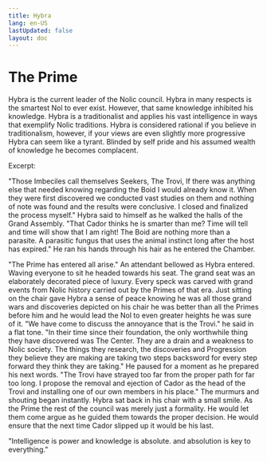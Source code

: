 ```yaml
---
title: Hybra
lang: en-US
lastUpdated: false
layout: doc
---
```

# The Prime

Hybra is the current leader of the Nolic council. Hybra in many respects is the smartest Nol to ever exist. However, that same knowledge inhibited his knowledge. Hybra is a traditionalist and applies his vast intelligence in ways that exemplify Nolic traditions. Hybra is considered rational if you believe in traditionalism, however, if your views are even slightly more progressive Hybra can seem like a tyrant. Blinded by self pride and his assumed wealth of knowledge he becomes complacent.

 Excerpt:

 "Those Imbeciles call themselves Seekers, The Trovi, If there was anything else that needed knowing regarding the Boid I would already know it. When they were first discovered we conducted vast studies on them and nothing of note was found and the results were conclusive. I closed and finalized the process myself." Hybra said to himself as he walked the halls of the Grand Assembly. "That Cador thinks he is smarter than me? Time will tell and time will show that I am right! The Boid are nothing more than a parasite. A parasitic fungus that uses the animal instinct long after the host has expired." He ran his hands through his hair as he entered the Chamber.  

"The Prime has entered all arise." An attendant bellowed as Hybra entered. Waving everyone to sit he headed towards his seat. The grand seat was an elaborately decorated piece of luxury. Every speck was carved with grand events from Nolic history carried out by the Primes of that era. Just sitting on the chair gave Hybra a sense of peace knowing he was all those grand wars and discoveries depicted on his chair he was better than all the Primes before him and he would lead the Nol to even greater heights he was sure of it. "We have come to discuss the annoyance that is the Trovi." he said in a flat tone. "In their time since their foundation, the only worthwhile thing they have discovered was The Center. They are a drain and a weakness to Nolic society. The things they research, the discoveries and Progression they believe they are making are taking two steps backsword for every step forward they think they are taking." He paused for a moment as he prepared his next words. "The Trovi have strayed too far from the proper path for far too long. I propose the removal and ejection of Cador as the head of the Trovi and installing one of our own members in his place." The murmurs and shouting began instantly. Hybra sat back in his chair with a small smile. As the Prime the rest of the council was merely just a formality. He would let them come argue as he guided them towards the proper decision. He would ensure that the next time Cador slipped up it would be his last. 



"Intelligence is power and knowledge is absolute. and absolution is key to everything."